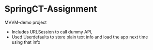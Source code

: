 # SpringCT-Assignment

MVVM-demo project 
* Includes URLSession to call dummy API,
* Used Userdefaults to store plain text info and load the app next time using that info

